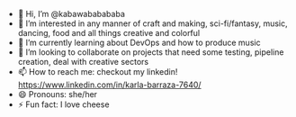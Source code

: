- 👋 Hi, I’m @kabawababababa
- 👀 I’m interested in any manner of craft and making, sci-fi/fantasy, music, dancing, food and all things creative and colorful
- 🌱 I’m currently learning about DevOps and how to produce music
- 💞️ I’m looking to collaborate on projects that need some testing, pipeline creation, deal with creative sectors
- 📫 How to reach me: checkout my linkedin! https://www.linkedin.com/in/karla-barraza-7640/ 
- 😄 Pronouns: she/her
- ⚡ Fun fact: I love cheese

<!---
kabawababababa/kabawababababa is a ✨ special ✨ repository because its `README.md` (this file) appears on your GitHub profile.
You can click the Preview link to take a look at your changes.
--->
